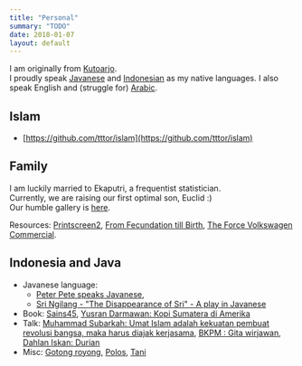 ```yaml
---
title: "Personal"
summary: "TODO"
date: 2018-01-07
layout: default
---
```

I am originally from [Kutoarjo](https://geographic.org/geographic_names/name.php?uni=-3713855&fid=2393&c=indonesia). <br />
I proudly speak [Javanese](https://en.wikipedia.org/wiki/Javanese_language) and [Indonesian](https://en.wikipedia.org/wiki/Indonesian_language) as my native languages.
I also speak English and (struggle for) [Arabic](https://en.wikipedia.org/wiki/Arabic).

## Islam
* [https://github.com/tttor/islam](https://github.com/tttor/islam)

## Family
I am luckily married to Ekaputri, a frequentist statistician. <br />
Currently, we are raising our first optimal son, Euclid :) <br />
Our humble gallery is [here](https://photos.app.goo.gl/RCLlPWahKz8b8O0x1).

Resources:
[Printscreen2](https://photos.app.goo.gl/E9tocYYi2CQZsHER2),
[From Fecundation till Birth](https://www.facebook.com/MeddyBear.Net/videos/917663088352966/?hc_ref=ART4KRk_ZysGl1upcvPvLj5lSt5GMRvpypmHC6sGMAriePSBh-bYtQrpatelnLSvmBw),
[The Force Volkswagen Commercial](https://www.youtube.com/watch?v=YdZMypElBpo).

## Indonesia and Java
* Javanese language:
  * [Peter Pete speaks Javanese](https://www.youtube.com/watch?v=Ha8RDd5LIxg&feature=share),
  * [Sri Ngilang - "The Disappearance of Sri" - A play in Javanese](https://www.youtube.com/watch?v=uTL6BMG8JZ0)
* Book:
  [Sains45](http://www.dipi.id/sains45/),
  [Yusran Darmawan: Kopi Sumatera di Amerika](https://www.goodreads.com/book/show/20603691-kopi-sumatera-di-amerika)
* Talk:
  [Muhammad Subarkah: Umat Islam adalah kekuatan pembuat revolusi bangsa, maka harus diajak kerjasama](http://republika.co.id/berita/kolom/fokus/18/04/06/p6poch385-hamka-rendra-puisi-konde-drama-patine-gustiallah),
  [BKPM : Gita wirjawan](https://www.youtube.com/watch?v=PGIveqTCJm0),
  [Dahlan Iskan: Durian](https://www.jawapos.com/radarbojonegoro/read/2018/04/25/67655/durian-runtuh-di-rumah-sebelah)
* Misc:
  [Gotong royong](https://www.facebook.com/eka.cana/videos/1125285464160315/?hc_ref=ARQE3KWMdji3Gw3OSwsBzpocPKzaqEk94WAuIFXx0CVU-kAjcmAEwA-33j1VuT1wBU4),
  [Polos](https://www.facebook.com/ary.odan/videos/1038625656192187/?hc_ref=ARQx_ckzgxi2UG4nECXqXNc9aJg38N7H9cq7C_F8H-AH0vrW_Brmwai2glEDvN7XfeY),
  [Tani](https://www.youtube.com/watch?v=avkhlRjspzM)
